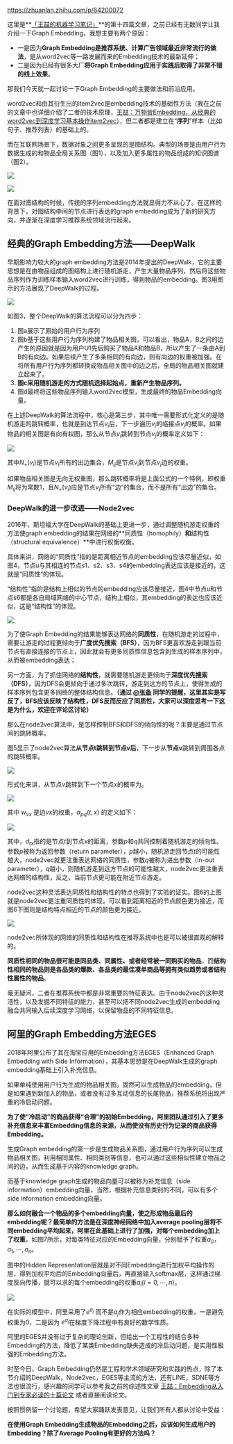 https://zhuanlan.zhihu.com/p/64200072

这里是**[「王喆的机器学习笔记」](https://zhuanlan.zhihu.com/wangzhenotes)**的第十四篇文章，之前已经有无数同学让我介绍一下Graph Embedding，我想主要有两个原因：

- 一是因为**Graph Embedding是推荐系统、计算广告领域最近非常流行的做法**，是从word2vec等一路发展而来的Embedding技术的最新延伸；
- 二是因为已经有很多大厂**将Graph Embedding应用于实践后取得了非常不错的线上效果**。

那我们今天就一起讨论一下Graph Embedding的主要做法和前沿应用。

word2vec和由其衍生出的item2vec是embedding技术的基础性方法（我在之前的文章中也详细介绍了二者的技术原理，[王喆：万物皆Embedding，从经典的word2vec到深度学习基本操作item2vec](https://zhuanlan.zhihu.com/p/53194407)），但二者都是建立在“**序列**”样本（比如句子、推荐列表）的基础上的。

而在互联网场景下，数据对象之间更多呈现的是图结构。典型的场景是由用户行为数据生成的和物品全局关系图（图1），以及加入更多属性的物品组成的知识图谱（图2）。

![](/Users/helloword/Anmingyu/Gor-rok/Daily/GraphEmbedding/WangGG/深度学习中不得不学的GraphEmbedding方法/1.png)

![](/Users/helloword/Anmingyu/Gor-rok/Daily/GraphEmbedding/WangGG/深度学习中不得不学的GraphEmbedding方法/2.png)

在面对图结构的时候，传统的序列embedding方法就显得力不从心了。在这样的背景下，对图结构中间的节点进行表达的graph embedding成为了新的研究方向，并逐渐在深度学习推荐系统领域流行起来。

## **经典的Graph Embedding方法——DeepWalk**

早期影响力较大的graph embedding方法是2014年提出的DeepWalk，它的主要思想是在由物品组成的图结构上进行随机游走，产生大量物品序列，然后将这些物品序列作为训练样本输入word2vec进行训练，得到物品的embedding。图3用图示的方法展现了DeepWalk的过程。

![](/Users/helloword/Anmingyu/Gor-rok/Daily/GraphEmbedding/WangGG/深度学习中不得不学的GraphEmbedding方法/3.png)

如图3，整个DeepWalk的算法流程可以分为四步：

1. 图a展示了原始的用户行为序列
2. 图b基于这些用户行为序列构建了物品相关图，可以看出，物品A，B之间的边产生的原因就是因为用户U1先后购买了物品A和物品B，所以产生了一条由A到B的有向边。如果后续产生了多条相同的有向边，则有向边的权重被加强。在将所有用户行为序列都转换成物品相关图中的边之后，全局的物品相关图就建立起来了。
3. **图c采用随机游走的方式随机选择起始点，重新产生物品序列。**
4. 图d最终将这些物品序列输入word2vec模型，生成最终的物品Embedding向量。

在上述DeepWalk的算法流程中，核心是第三步，其中唯一需要形式化定义的是随机游走的跳转概率，也就是到达节点$v_i$后，下一步遍历$v_i$的临接点$v_j$的概率。如果物品的相关图是有向有权图，那么从节点$v_i$跳转到节点$v_j$的概率定义如下：

![](/Users/helloword/Anmingyu/Gor-rok/Daily/GraphEmbedding/WangGG/深度学习中不得不学的GraphEmbedding方法/4.png)

其中$N_+(v_i)$是节点$v_i$所有的出边集合，$M_{ij}$是节点$v_i$到节点$v_j$边的权重。

如果物品相关图是无向无权重图，那么跳转概率将是上面公式的一个特例，即权重$M_{ij}$将为常数1，且$N_+(v_i)$应是节点$v_i$所有“边”的集合，而不是所有“出边”的集合。

### **DeepWalk的进一步改进——Node2vec**

2016年，斯坦福大学在DeepWalk的基础上更进一步，通过调整随机游走权重的方法使graph embedding的结果在网络的**同质性（homophily）**和**结构性（structural equivalence）**中进行权衡权衡。

具体来讲，网络的“同质性”指的是距离相近节点的embedding应该尽量近似，如图4，节点u与其相连的节点s1、s2、s3、s4的embedding表达应该是接近的，这就是“同质性“的体现。

“结构性”指的是结构上相似的节点的embedding应该尽量接近，图4中节点u和节点s6都是各自局域网络的中心节点，结构上相似，其embedding的表达也应该近似，这是“结构性”的体现。

![](/Users/helloword/Anmingyu/Gor-rok/Daily/GraphEmbedding/WangGG/深度学习中不得不学的GraphEmbedding方法/5.png)

为了使Graph Embedding的结果能够表达网络的**同质性**，在随机游走的过程中，需要让游走的过程更倾向于**广度优先搜索（BFS）**，因为BFS更喜欢游走到跟当前节点有直接连接的节点上，因此就会有更多同质性信息包含到生成的样本序列中，从而被embedding表达；

另一方面，为了抓住网络的**结构性**，就需要随机游走更倾向于**深度优先搜索（DFS）**，因为DFS会更倾向于通过多次跳转，游走到远方的节点上，使得生成的样本序列包含更多网络的整体结构信息。**（通过 [@张备](https://www.zhihu.com/people/a16978c7c33b26b6626e4a4a178487f2) 同学的提醒，这里其实是写反了，BFS应该反映了结构性，DFS反而反应了同质性，大家可以深度思考一下这是为什么，欢迎在评论区讨论）**

那么在node2vec算法中，是怎样控制BFS和DFS的倾向性的呢？主要是通过节点间的跳转概率。

图5显示了node2vec算法**从节点t跳转到节点v后**，下一步从**节点v**跳转到周围各点的跳转概率。

![](/Users/helloword/Anmingyu/Gor-rok/Daily/GraphEmbedding/WangGG/深度学习中不得不学的GraphEmbedding方法/6.png)

形式化来讲，从节点v跳转到下一个节点x的概率为。

![](/Users/helloword/Anmingyu/Gor-rok/Daily/GraphEmbedding/WangGG/深度学习中不得不学的GraphEmbedding方法/7.png)

其中 $w_{vx}$ 是边$vx$的权重，$\alpha_{pq}(t,x)$ 的定义如下：

![](/Users/helloword/Anmingyu/Gor-rok/Daily/GraphEmbedding/WangGG/深度学习中不得不学的GraphEmbedding方法/8.png)

其中，$d_{tx}$指的是节点$t$到节点$x$的距离，参数$p$和$q$共同控制着随机游走的倾向性。参数$p$被称为返回参数（return parameter），$p$越小，随机游走回节点$t$的可能性越大，node2vec就更注重表达网络的同质性，参数$q$被称为进出参数（in-out parameter），$q$越小，则随机游走到远方节点的可能性越大，node2vec更注重表达网络的结构性，反之，当前节点更可能在附近节点游走。

node2vec这种灵活表达同质性和结构性的特点也得到了实验的证实。图6的上图就是node2vec更注重同质性的体现，可以看到距离相近的节点颜色更为接近，而图6下图则是结构特点相近的节点的颜色更为接近。

![](/Users/helloword/Anmingyu/Gor-rok/Daily/GraphEmbedding/WangGG/深度学习中不得不学的GraphEmbedding方法/9.png)

node2vec所体现的网络的同质性和结构性在推荐系统中也是可以被很直观的解释的。

**同质性相同的物品很可能是同品类、同属性、或者经常被一同购买的物品**，而**结构性相同的物品则是各品类的爆款、各品类的最佳凑单商品等拥有类似趋势或者结构性属性的物品**。

毫无疑问，二者在推荐系统中都是非常重要的特征表达。由于node2vec的这种灵活性，以及发掘不同特征的能力，甚至可以把不同node2vec生成的embedding融合共同输入后续深度学习网络，以保留物品的不同特征信息。

## **阿里的Graph Embedding方法EGES**

2018年阿里公布了其在淘宝应用的Embedding方法EGES（Enhanced Graph Embedding with Side Information），其基本思想是在DeepWalk生成的graph embedding基础上引入补充信息。

如果单纯使用用户行为生成的物品相关图，固然可以生成物品的embedding，但是如果遇到新加入的物品，或者没有过多互动信息的长尾物品，推荐系统将出现严重的冷启动问题。

**为了使“冷启动”的商品获得“合理”的初始Embedding，阿里团队通过引入了更多补充信息来丰富Embedding信息的来源，从而使没有历史行为记录的商品获得Embedding。**

生成Graph embedding的第一步是生成物品关系图，通过用户行为序列可以生成物品相关图，利用相同属性、相同类别等信息，也可以通过这些相似性建立物品之间的边，从而生成基于内容的knowledge graph。

而基于knowledge graph生成的物品向量可以被称为补充信息（side information）embedding向量，当然，根据补充信息类别的不同，可以有多个side information embedding向量。

**那么如何融合一个物品的多个embedding向量，使之形成物品最后的embedding呢？最简单的方法是在深度神经网络中加入average pooling层将不同embedding平均起来，阿里在此基础上进行了加强，对每个embedding加上了权重**，如图7所示，对每类特征对应的Embedding向量，分别赋予了权重$a_0，a_1,\cdots,a_n$。

图中的Hidden Representation层就是对不同Embedding进行加权平均操作的层，得到加权平均后的Embedding向量后，再直接输入softmax层，这样通过梯度反向传播，就可以求的每个embedding的权重$a_i(i=0,\cdots,n)$。

![](/Users/helloword/Anmingyu/Gor-rok/Daily/GraphEmbedding/WangGG/深度学习中不得不学的GraphEmbedding方法/10.png)

在实际的模型中，阿里采用了$e^{a_j}$ 而不是$a_j$作为相应embedding的权重，一是避免权重为0，二是因为 $e^{a_j}$在梯度下降过程中有良好的数学性质。

阿里的EGES并没有过于复杂的理论创新，但给出一个工程性的结合多种Embedding的方法，降低了某类Embedding缺失造成的冷启动问题，是实用性极强的Embedding方法。

时至今日，Graph Embedding仍然是工程和学术领域研究和实践的热点，除了本节介绍的DeepWalk，Node2vec，EGES等主流的方法，还有LINE，SDNE等方法也很流行，感兴趣的同学可以参考我之前的综述性文章 [王喆：Embedding从入门到专家必读的十篇论文](https://zhuanlan.zhihu.com/p/58805184) 或者直接阅读论文。

按照惯例留一个讨论题，希望大家踊跃发表意见，让我们所有人都从讨论中受益：

**在使用Graph Embedding生成物品的Embedding之后，应该如何生成用户的Embedding？除了Average Pooling有更好的方法吗？**
